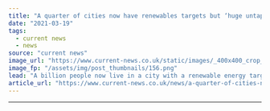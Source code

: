 ```yaml
---
title: "A quarter of cities now have renewables targets but ‘huge untapped potential’ remains"
date: "2021-03-19"
tags: 
  - current news
  - news
source: "current news"
image_url: "https://www.current-news.co.uk/static/images/_400x400_crop_center-center/City-of-Oxford-Credit-Abdulhakeem-Samae-Pixabay.png"
image_fp: "/assets/img/post_thumbnails/156.png"
lead: "​A billion people now live in a city with a renewable energy target or policy, almost a quarter of the global urban population."
article_url: "https://www.current-news.co.uk/news/a-quarter-of-cities-now-have-renewables-targets-but-huge-untapped-potential-remains?utm_source=rss-feeds&utm_medium=rss&utm_campaign=rss"
---
```


---
